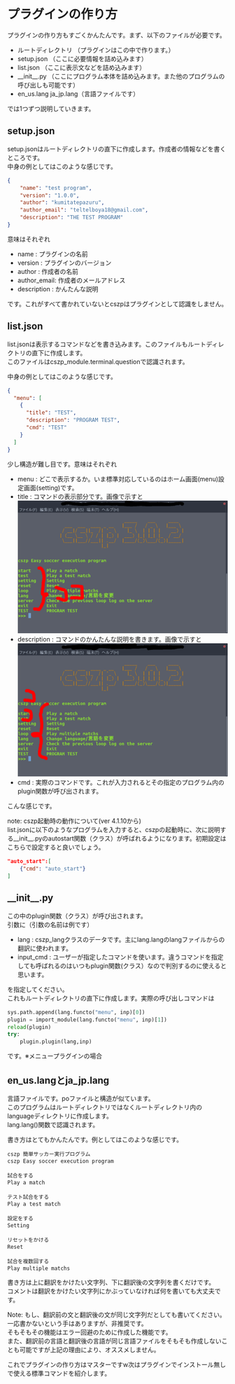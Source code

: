 # プラグインの作り方

プラグインの作り方もすごくかんたんです。まず、以下のファイルが必要です。

* ルートディレクトリ （プラグインはこの中で作ります。）
* setup.json （ここに必要情報を詰め込みます）
* list.json （ここに表示文などを詰め込みます）
* \_\_init__.py （ここにプログラム本体を詰め込みます。また他のプログラムの呼び出しも可能です）
* en_us.lang ja_jp.lang（言語ファイルです）

では1つずつ説明していきます。

## setup.json

setup.jsonはルートディレクトリの直下に作成します。作成者の情報などを書くところです。  
中身の例としてはこのような感じです。

```json
{
    "name": "test program",
    "version": "1.0.0",
    "author": "kumitatepazuru",
    "author_email": "teltelboya18@gmail.com",
    "description": "THE TEST PROGRAM"
}
```

意味はそれぞれ

* name        : プラグインの名前
* version     : プラグインのバージョン
* author      : 作成者の名前
* author_email: 作成者のメールアドレス
* description : かんたんな説明

です。これがすべて書かれていないとcszpはプラグインとして認識をしません。

## list.json

list.jsonは表示するコマンドなどを書き込みます。このファイルもルートディレクトリの直下に作成します。  
このファイルはcszp_module.terminal.questionで認識されます。

中身の例としてはこのような感じです。

```json
{
  "menu": [
    {
      "title": "TEST",
      "description": "PROGRAM TEST",
      "cmd": "TEST"
    }
  ]
}
```

少し構造が難し目です。意味はそれぞれ

* menu : どこで表示するか。いま標準対応しているのはホーム画面(menu)設定画面(setting)です。
* title : コマンドの表示部分です。画像で示すと![](plugin1/plugin1.png)
* description : コマンドのかんたんな説明を書きます。画像で示すと![](plugin1/plugin2.png)
* cmd : 実際のコマンドです。これが入力されるとその指定のプログラム内のplugin関数が呼び出されます。

こんな感じです。

note: cszp起動時の動作について(ver 4.1.10から)<br>
list.jsonに以下のようなプログラムを入力すると、cszpの起動時に、次に説明する\_\_init__.pyのautostart関数（クラス）が呼ばれるようになります。初期設定はこちらで設定すると良いでしょう。
```json
"auto_start":[
    {"cmd": "auto_start"}
]
```

##  \_\_init__.py

この中のplugin関数（クラス）が呼び出されます。  
引数に（引数の名前は例です）

* lang : cszp_langクラスのデータです。主にlang.langのlangファイルからの翻訳に使われます。
* input_cmd : ユーザーが指定したコマンドを使います。違うコマンドを指定しても呼ばれるのはいつもplugin関数(クラス）なので判別するのに使えると思います。

を指定してください。  
これもルートディレクトリの直下に作成します。実際の呼び出しコマンドは

```python
sys.path.append(lang.functo("menu", inp)[0])
plugin = import_module(lang.functo("menu", inp)[1])
reload(plugin)
try:
    plugin.plugin(lang,inp)
```

です。※メニュープラグインの場合

## en_us.langとja_jp.lang

言語ファイルです。poファイルと構造が似ています。  
このプログラムはルートディレクトリではなくルートディレクトリ内のlanguageディレクトリに作成します。  
lang.lang()関数で認識されます。

書き方はとてもかんたんです。例としてはこのような感じです。

```
cszp 簡単サッカー実行プログラム
cszp Easy soccer execution program

試合をする
Play a match

テスト試合をする
Play a test match

設定をする
Setting

リセットをかける
Reset

試合を複数回する
Play multiple matchs
```

書き方は上に翻訳をかけたい文字列、下に翻訳後の文字列を書くだけです。  
コメントは翻訳をかけたい文字列にかぶっていなければ何を書いても大丈夫です。

Note: もし、翻訳前の文と翻訳後の文が同じ文字列だとしても書いてください。一応書かないという手はありますが、非推奨です。  
そもそもその機能はエラー回避のために作成した機能です。  
また、翻訳前の言語と翻訳後の言語が同じ言語ファイルをそもそも作成しないことも可能ですが上記の理由により、オススメしません。

これでプラグインの作り方はマスターですw次はプラグインでインストール無しで使える標準コマンドを紹介します。